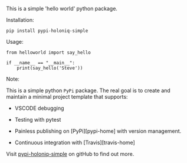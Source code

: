 This is a simple 'hello world' python package. 

Installation:

    pip install pypi-holoniq-simple

Usage:

```
from helloworld import say_hello

if __name__ == "__main__":
    print(say_hello('Steve'))
```

Note:

This is a simple python `PyPi` package. The real goal is to create and maintain 
a minimal project template that supports:

* VSCODE debugging
  
* Testing with pytest
  
* Painless publishing on [PyPi][pypi-home] with version management.

* Continuous integration with [Travis][travis-home]

Visit [pypi-holoniq-simple](https://github.com/stevej2608/pypi-holoniq-simple) on gitHub
to find out more.